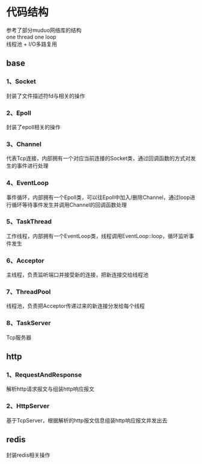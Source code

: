 #   代码结构
参考了部分muduo网络库的结构     
one thread one loop     
线程池 + I/O多路复用

##  base
### 1、Socket
封装了文件描述符fd与相关的操作
### 2、Epoll
封装了epoll相关的操作
### 3、Channel
代表Tcp连接，内部拥有一个对应当前连接的Socket类，通过回调函数的方式对发生的事件进行处理
### 4、EventLoop
事件循环，内部拥有一个Epoll类，可以往Epoll中加入/删除Channel，通过loop进行循环等待事件发生并调用Channel的回调函数处理
### 5、TaskThread
工作线程，内部拥有一个EventLoop类，线程调用EventLoop::loop，循环监听事件发生
### 6、Acceptor
主线程，负责监听端口并接受新的连接，把新连接交给线程池
### 7、ThreadPool
线程池，负责把Acceptor传递过来的新连接分发给每个线程
### 8、TaskServer
Tcp服务器


##  http
### 1、RequestAndResponse
解析http请求报文与组装http响应报文
### 2、HttpServer
基于TcpServer，根据解析的http报文信息组装http响应报文并发出去

##  redis
封装redis相关操作